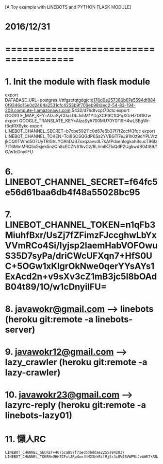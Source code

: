 [A Toy example with LINEBOTS and PYTHON FLASK MODULE]
# 2016/12/31
# ======================================
# 1. Init the module with flask module
export DATABASE_URL=postgres://ttfgzctqtgdgjc:d176d0e257386b07e5594df8840f9346d15e0d2464a2531cfc4253b9f706eb98@ec2-54-83-194-208.compute-1.amazonaws.com:5432/d7hdtvcpt70ctc
export GOOGLE_MAP_KEY=AIzaSyCDazDbJvbM1YDgXCP3C1CPqXOrHZDGKfw
export GOOGLE_TRANSLATE_KEY=AIzaSyA700MU70Y0f19H4wLSEgWr-t6qfRX6ykc
export LINEBOT_CHANNEL_SECRET=b7cbe59211c0d67e6b37f7f2ccf43fdc
export LINEBOT_CHANNEL_TOKEN=Toi86OSQGdP6Ss2YVBGTl7eJ91h0z9dYPLVrzjkCQ0TWhd5O7UyTRIGhLYOAhDJBZxxqzavvdL7kAfPdxenlogkah8sucT96Iz7tT6MmMRQ5x5xjek5nzOn8cECZNS1kvCz/8LlrmIKZlxQdP2UgkwdB04t89/1O/w1cDnyilFU
# 6. LINEBOT_CHANNEL_SECRET=f64fc5e56d61baa6db4f48a55028bc95
# 7. LINEBOT_CHANNEL_TOKEN=n1qFb3MiuhfBxr/UsZj7fZFimzFJccghwLbYxVVmRCo4Si/Iyjsp2laemHabVOFOwuS35D7syPa/driCWcUFXqn7+HfS0UC+5OGw1xKlgrOkNwe0qerYYsAYs1ExAcd2n+v9sXv3cZ1mB3jc5l8bOAdB04t89/1O/w1cDnyilFU=
# 8. javawokr@gmail.com     --> linebots        (heroku git:remote -a linebots-server)
# 9. javawokr12@gmail.com   --> lazy_crawler    (heroku git:remote -a lazy-crawler)
# 10. javawokr23@gmail.com  --> lazyrc-reply    (heroku git:remote -a linebots-lazy01)
# 11. 懶人RC
    LINEBOT_CHANNEL_SECRET=4075ca057f71ecbdbddae2255a942037
    LINEBOT_CHANNEL_TOKEN=UHHZCFxlJRp4ovfhM23hkBif9jSr3c8V48VWP9LJvAWK7kRQxDvENSl/U1WXOanbrsOyqQpwgtlDE1E45j5ALddluRdzOrhD9dmZs22yd4OZHpc6z95Oqwlbi93suFy0iRKuqMfKcTIzVqV/kCO/JgdB04t89/1O/w1cDnyilFU=
